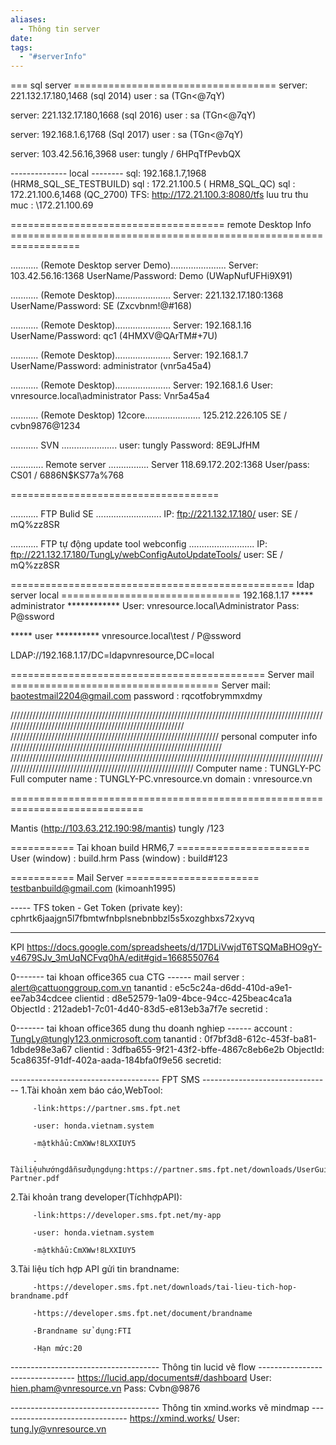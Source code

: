 ```yaml
---
aliases:
  - Thông tin server
date: 
tags:
  - "#serverInfo"
---
```




=== sql server ===================================
server:  221.132.17.180,1468 (sql 2014)
user : sa (TGn<@7qY)

server:  221.132.17.180,1668 (sql 2016)
user : sa (TGn<@7qY)

server:  192.168.1.6,1768 (Sql 2017)
user : sa (TGn<@7qY)

server: 103.42.56.16,3968
user: tungly / 6HPqTfPevbQX

-------------- local --------
sql: 192.168.1.7,1968 (HRM8_SQL_SE_TESTBUILD)
sql : 172.21.100.5  ( HRM8_SQL_QC)
sql : 172.21.100.6,1468 (QC_2700)
TFS: http://172.21.100.3:8080/tfs
luu tru thu muc : \\172.21.100.69



===================================== remote Desktop Info ==================================================================


...........  (Remote Desktop server Demo)......................
Server:   103.42.56.16:1368
UserName/Password: Demo (UWapNufUFHi9X91)  

...........  (Remote Desktop)......................
Server:   221.132.17.180:1368
UserName/Password: SE (Zxcvbnm!@#168)  

...........  (Remote Desktop)......................
Server:   192.168.1.16
UserName/Password: qc1  (4HMXV@QArTM#+7U)




...........  (Remote Desktop)......................
Server:   192.168.1.7
UserName/Password: administrator (vnr5a45a4)  

...........  (Remote Desktop)......................
Server: 192.168.1.6
User: vnresource.local\administrator
Pass: Vnr5a45a4

...........  (Remote Desktop) 12core......................
125.212.226.105
SE / cvbn9876@1234

........... SVN ......................
user: tungly
Password: 8E9LJfHM


............. Remote server ................
Server 118.69.172.202:1368
User/pass: CS01 / 6886N$KS77a%768

====================================

........... FTP Bulid SE ..........................
IP:  ftp://221.132.17.180/
user: SE / mQ%zz8SR

........... FTP tự động update tool webconfig ..........................
IP:  ftp://221.132.17.180/TungLy/webConfigAutoUpdateTools/
user: SE / mQ%zz8SR



================================================= ldap server local ===============================
192.168.1.17
***** administrator ************
User: vnresource.local\Administrator
Pass: P@ssword

***** user **********
vnresource.local\test / P@ssword



LDAP://192.168.1.17/DC=ldapvnresource,DC=local


============================================ Server mail ====================================
Server mail: baotestmail2204@gmail.com
password : rqcotfobrymmxdmy


//////////////////////////////////////////////////////////////////////////////////////////////////////////////////////////////////////////////////////////
////////////////////////////////////////////////////////////////// personal computer info ///////////////////////////////////////////////////////////////////
/////////////////////////////////////////////////////////////////////////////////////////////////////////////////////////////////////////////////////////////
Computer name : TUNGLY-PC
Full computer name : TUNGLY-PC.vnresource.vn
domain : vnresource.vn

=============================================================================

Mantis (http://103.63.212.190:98/mantis)
tungly /123

=========== Tai khoan build HRM6,7 =======================
User (window) : build.hrm
Pass (window) : build#123
    
   

=========== Mail Server =======================
testbanbuild@gmail.com (kimoanh1995)	


----- TFS token -
Get Token (private key):
cphrtk6jaajgn5l7fbmtwfnbplsnebnbbzl5s5xozghbxs72xyvq

-----------------------
KPI
https://docs.google.com/spreadsheets/d/17DLiVwjdT6TSQMaBHO9gY-v4679SJv_3mUqNCFvq0hA/edit#gid=1668550764

0------- tai khoan office365 cua CTG ------
mail server : alert@cattuonggroup.com.vn
tanantid : e5c5c24a-d6dd-410d-a9e1-ee7ab34cdcee
clientid : d8e52579-1a09-4bce-94cc-425beac4ca1a
ObjectId : 212adeb1-7c01-4d40-83d5-e813eb3a7f7e
secretid : 


0------- tai khoan office365 dung thu doanh nghiep ------
account : TungLy@tungly123.onmicrosoft.com
tanantid : 0f7bf3d8-612c-453f-ba81-1dbde98e3a67
clientid : 3dfba655-9f21-43f2-bffe-4867c8eb6e2b
ObjectId: 5ca8635f-91df-402a-aada-184bfa0f9e56
secretid: 

------------------------------------- FPT SMS --------------------------------
    1.Tài khoản xem báo cáo,WebTool:

         -link:https://partner.sms.fpt.net

         -user: honda.vietnam.system

         -mậtkhẩu:CmXWw!8LXXIUY5

         -Tàiliệuhướngdẫnsửdụngdụng:https://partner.sms.fpt.net/downloads/UserGuide-Partner.pdf


   2.Tài khoản trang developer(TíchhợpAPI):

         -link:https://developer.sms.fpt.net/my-app

         -user: honda.vietnam.system

         -mậtkhẩu:CmXWw!8LXXIUY5

   3.Tài liệu tích hợp API gửi tin brandname:

         -https://developer.sms.fpt.net/downloads/tai-lieu-tich-hop-brandname.pdf

         -https://developer.sms.fpt.net/document/brandname

         -Brandname sử dụng:FTI

         -Hạn mức:20
 
 ------------------------------------- Thông tin lucid vẽ flow --------------------------------
 https://lucid.app/documents#/dashboard
 User: hien.pham@vnresource.vn
 Pass: Cvbn@9876
 
 ------------------------------------- Thông tin xmind.works vẽ mindmap --------------------------------
 https://xmind.works/
 User: tung.ly@vnresource.vn
 